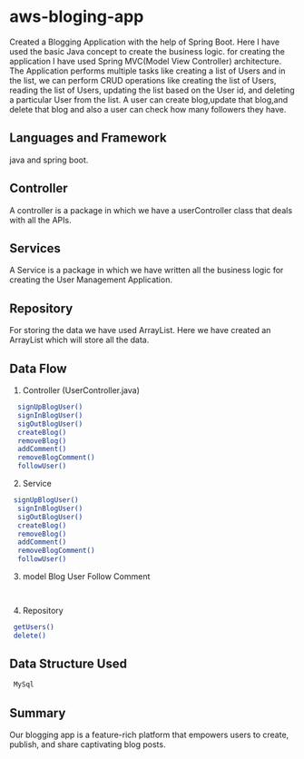 # aws-bloging-app
Created a Blogging Application with the help of Spring Boot. Here I have used the basic Java concept to create the business logic. for creating the application I have used Spring MVC(Model View Controller) architecture. The Application performs multiple tasks like creating a list of Users and in the list, we can perform CRUD operations like creating the list of Users, reading the list of Users, updating the list based on the User id, and deleting a particular User from the list.
A user can create blog,update that blog,and delete that blog and also a user can check how many followers they have.

## Languages and Framework
java and spring boot.

## Controller
A controller is a package in which we have a userController class that deals with all the APIs.

## Services
A Service is a package in which we have written all the business logic for creating the User Management Application.

## Repository
For storing the data we have used ArrayList. Here we have created an ArrayList which will store all the data.

## Data Flow
 1. Controller (UserController.java)

```bash
  signUpBlogUser()
  signInBlogUser()
  sigOutBlogUser()
  createBlog()
  removeBlog()
  addComment()
  removeBlogComment()
  followUser()
```
2. Service  

```bash
 signUpBlogUser()
  signInBlogUser()
  sigOutBlogUser()
  createBlog()
  removeBlog()
  addComment()
  removeBlogComment()
  followUser()
```
3. model
   Blog
   User
   Follow
   Comment  

```bash
 
```
4. Repository
   
```bash
 getUsers()
 delete()
```



## Data Structure Used

```bash
 MySql
```

## Summary
Our blogging app is a feature-rich platform that empowers users to create, publish, and share captivating blog posts.

